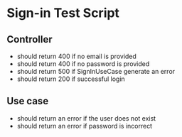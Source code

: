 # Sign-in Test Script

## Controller
- should return 400 if no email is provided
- should return 400 if no password is provided
- should return 500 if SignInUseCase generate an error
- should return 200 if successful login
## Use case
- should return an error if the user does not exist
- should return an error if password is incorrect
